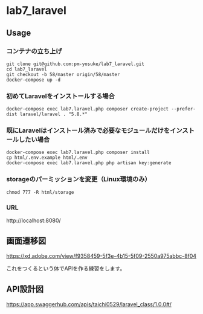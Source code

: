 # lab7_laravel

## Usage

### コンテナの立ち上げ

```shell
git clone git@github.com:pm-yosuke/lab7_laravel.git
cd lab7_laravel
git checkout -b 58/master origin/58/master
docker-compose up -d
```

### 初めてLaravelをインストールする場合

```shell
docker-compose exec lab7.laravel.php composer create-project --prefer-dist laravel/laravel . "5.8.*"
``````

### 既にLaravelはインストール済みで必要なモジュールだけをインストールしたい場合

```shell
docker-compose exec lab7.laravel.php composer install
cp html/.env.example html/.env
docker-compose exec lab7.laravel.php php artisan key:generate
```

### storageのパーミッションを変更（Linux環境のみ）
```shell
chmod 777 -R html/storage
```

### URL

http://localhost:8080/


## 画面遷移図

https://xd.adobe.com/view/f9358459-5f3e-4b15-5f09-2550a975abbc-8f04

これをつくるという体でAPIを作る練習をします。

## API設計図

https://app.swaggerhub.com/apis/taichi0529/laravel_class/1.0.0#/